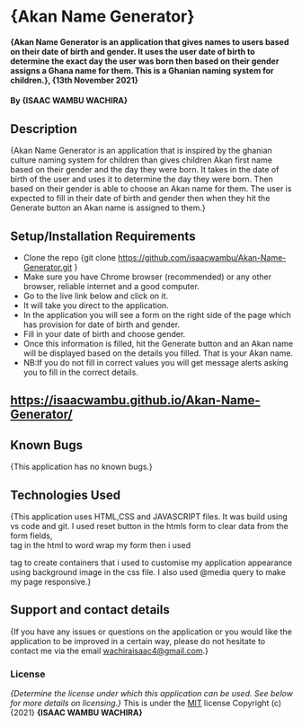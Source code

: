 # {Akan Name Generator}
#### {Akan Name Generator is an application that gives names to users based on their date of birth and gender. It uses the user date of birth to determine the exact day the user was born then based on their gender assigns a Ghana name for them. This is a Ghanian naming system for children.}, {13th November 2021}
#### By **{ISAAC WAMBU WACHIRA}**
## Description
{Akan Name Generator is an application that is inspired by the ghanian culture naming system for children than gives children Akan first name based on their gender and the day they were born. It takes in the date of birth of the user and uses it to determine the day they were born. Then based on their gender is able to choose an Akan name for them. The user is expected to fill in their date of birth and gender then when they hit the Generate button an Akan name is assigned to them.}
## Setup/Installation Requirements
* Clone the repo {git clone https://github.com/isaacwambu/Akan-Name-Generator.git }
* Make sure you have Chrome browser (recommended) or any other browser, reliable internet and a good computer.
* Go to the live link below and click on it.
* It will take you direct to the application.
* In the application you will see a form on the right side of the page which has provision for date of birth and gender.
* Fill in your date of birth and choose gender.
* Once this information is filled, hit the Generate button and an Akan name will be displayed based on the details you filled. That is your Akan name.
* NB:If you do not fill in correct values you will get message alerts asking you to fill in the correct details.
## https://isaacwambu.github.io/Akan-Name-Generator/
## Known Bugs
{This application has no known bugs.}
## Technologies Used
{This application uses HTML,CSS and JAVASCRIPT files. It was build using vs code and git. I used reset button in the htmls form to clear data from the form fields,  <br> tag in the html to word wrap my form then i used <div> tag to create containers that i used to customise my application appearance using background image in the css file. I also used @media query to make my page responsive.}
## Support and contact details
{If you have any issues or questions on the application or you would like the application to be improved in a certain way, please do not hesitate to contact me via the email wachiraisaac4@gmail.com.}
### License
*{Determine the license under which this application can be used.  See below for more details on licensing.}*
This is under the [MIT](LICENSE) license
Copyright (c) {2021} **{ISAAC WAMBU WACHIRA}**